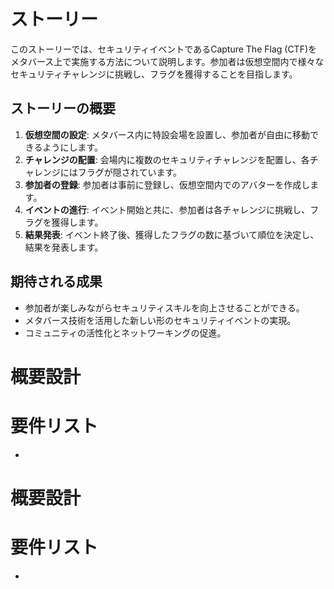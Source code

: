 # ストーリー

このストーリーでは、セキュリティイベントであるCapture The Flag (CTF)をメタバース上で実施する方法について説明します。参加者は仮想空間内で様々なセキュリティチャレンジに挑戦し、フラグを獲得することを目指します。

## ストーリーの概要

1. **仮想空間の設定**: メタバース内に特設会場を設置し、参加者が自由に移動できるようにします。
2. **チャレンジの配置**: 会場内に複数のセキュリティチャレンジを配置し、各チャレンジにはフラグが隠されています。
3. **参加者の登録**: 参加者は事前に登録し、仮想空間内でのアバターを作成します。
4. **イベントの進行**: イベント開始と共に、参加者は各チャレンジに挑戦し、フラグを獲得します。
5. **結果発表**: イベント終了後、獲得したフラグの数に基づいて順位を決定し、結果を発表します。

## 期待される成果

- 参加者が楽しみながらセキュリティスキルを向上させることができる。
- メタバース技術を活用した新しい形のセキュリティイベントの実現。
- コミュニティの活性化とネットワーキングの促進。

# 概要設計

# 要件リスト
- 
# 概要設計

# 要件リスト
- 
